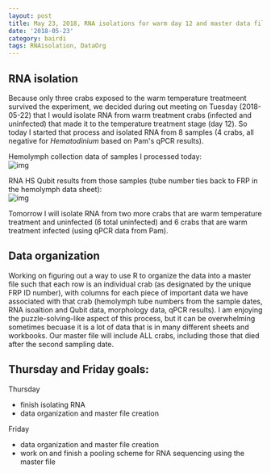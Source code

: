 ```yaml
---
layout: post
title: May 23, 2018, RNA isolations for warm day 12 and master data file organization
date: '2018-05-23'
category: bairdi
tags: RNAisolation, DataOrg
---
```


## RNA isolation

Because only three crabs exposed to the warm temperature treatmeent survived the experiment, we decided during out meeting on Tuesday (2018-05-22) that I would isolate RNA from warm treatment crabs (infected and uninfected) that made it to the temperature treatment stage (day 12). So today I started that process and isolated RNA from 8 samples (4 crabs, all negative for _Hematodinium_ based on Pam's qPCR results).  


Hemolymph collection data of samples I processed today:    
![img](http://owl.fish.washington.edu/scaphapoda/grace/Crab-project/20180523-rna-iso-samps.png)

RNA HS Qubit results from those samples (tube number ties back to FRP in the hemolymph data sheet):    
![img](http://owl.fish.washington.edu/scaphapoda/grace/Crab-project/20180523-qubit-results.png)


Tomorrow I will isolate RNA from two more crabs that are warm temperature treatment and uninfected (6 total uninfected) and 6 crabs that are warm treatment infected (using qPCR data from Pam).

## Data organization

Working on figuring out a way to use R to organize the data into a master file such that each row is an individual crab (as designated by the unique FRP ID number), with columns for each piece of important data we have associated with that crab (hemolymph tube numbers from the sample dates, RNA isoaltion and Qubit data, morphology data, qPCR results). I am enjoying the puzzle-solving-like aspect of this process, but it can be overwhelming sometimes becuase it is a lot of data that is in many different sheets and workbooks. Our master file will include ALL crabs, including those that died after the second sampling date. 

## Thursday and Friday goals:

Thursday
- finish isolating RNA 
- data organization and master file creation

Friday
- data organization and master file creation
- work on and finish a pooling scheme for RNA sequencing using the master file 
